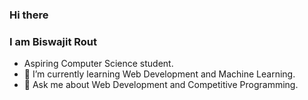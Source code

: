 ### Hi there 
### I am Biswajit Rout
- Aspiring Computer Science student.
- 🌱 I’m currently learning Web Development and Machine Learning.
- 💬 Ask me about Web Development and Competitive Programming.
